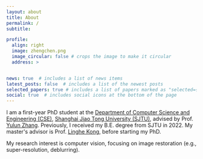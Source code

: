 ```yaml
---
layout: about
title: About
permalink: /
subtitle: 

profile:
  align: right
  image: zhengchen.png
  image_circular: false # crops the image to make it circular
  address: >


news: true  # includes a list of news items
latest_posts: false  # includes a list of the newest posts
selected_papers: true # includes a list of papers marked as "selected={true}"
social: true  # includes social icons at the bottom of the page
---
```


I am a first-year PhD student at the [Department of Computer Science and Engineering (CSE)](https://www.cs.sjtu.edu.cn/en/), [Shanghai Jiao Tong University (SJTU)](https://en.sjtu.edu.cn/), advised by Prof. [Yulun Zhang](https://yulunzhang.com/). Previously, I received my B.E. degree from SJTU in 2022. My master's advisor is Prof. [Linghe Kong](https://www.cs.sjtu.edu.cn/~linghe.kong/), before starting my PhD.

My research interest is computer vision, focusing on image restoration (e.g., super-resolution, deblurring).
